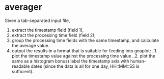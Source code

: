 # averagerGiven a tab-separated input file, 1. extract the timestamp field (field 1),2. extract the processing time field (field 2),3. group the processing time fields with the same timestamp, and calculate the average value. 4. output the results in a format that is suitable for feeding into gnuplot: ..1. plot the timestamp value against the processing time value..2. plot the same as a histogrambonus) label the timestamp axis with human-readable dates (since the data is all for one day, HH::MM::SS is sufficient). 